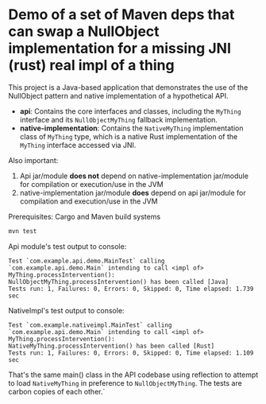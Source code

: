 # Demo of a set of Maven deps that can swap a NullObject implementation for a missing JNI (rust) real impl of a thing 

This project is a Java-based application that demonstrates the use of the NullObject pattern and native implementation of a hypothetical API.

- **api**: Contains the core interfaces and classes, including the `MyThing` interface and its `NullObjectMyThing` fallback implementation.
- **native-implementation**: Contains the `NativeMyThing` implementation class of `MyThing` type, which is a native Rust implementation of the `MyThing` interface accessed via JNI.

Also important:

1. Api jar/module **does not** depend on native-implementation jar/module for compilation or execution/use in the JVM
2. native-implementation jar/module **does** depend on api jar/module for compilation and execution/use in the JVM

Prerequisites: Cargo and Maven build systems

```bash
mvn test
```

Api module's test output to console:

```
Test `com.example.api.demo.MainTest` calling `com.example.api.demo.Main` intending to call <impl of> MyThing.processIntervention():
NullObjectMyThing.processIntervention() has been called [Java]
Tests run: 1, Failures: 0, Errors: 0, Skipped: 0, Time elapsed: 1.739 sec
```

NativeImpl's test output to console:

```
Test `com.example.nativeimpl.MainTest` calling `com.example.api.demo.Main` intending to call <impl of> MyThing.processIntervention():
NativeMyThing.processIntervention() has been called [Rust]
Tests run: 1, Failures: 0, Errors: 0, Skipped: 0, Time elapsed: 1.109 sec
```

That's the same main() class in the API codebase using reflection to attempt to load `NativeMyThing` in preference to `NullObjectMyThing`.  The tests are carbon copies of each other.`
